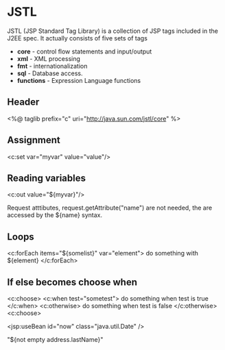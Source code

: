 # JSTL

JSTL (JSP Standard Tag Library) is a collection of JSP tags included in the J2EE spec.  It actually consists of five sets of tags

  * **core** -  control flow statements and input/output
  * **xml** -  XML processing
  * **fmt** -  internationalization
  * **sql** -  Database access.
  * **functions** - Expression Language functions


## Header

  <%@ taglib prefix="c" uri="http://java.sun.com/jstl/core" %>

## Assignment

  <c:set var="myvar" value="value"/>

## Reading variables

  <c:out value="${myvar}"/>

Request atttibutes, request.getAttribute("name") are not needed, the are accessed by the ${name} syntax.





## Loops
  <c:forEach items="${somelist}" var="element">
    do something with ${element}
  </c:forEach>


## If else becomes choose when
  <c:choose>
    <c:when test="sometest">
      do something when test is true
    </c:when>
    <c:otherwise>
      do something when test is false
    </c:otherwise>
  <c:choose>











   <jsp:useBean id="now" class="java.util.Date" />


"${not empty address.lastName}" 